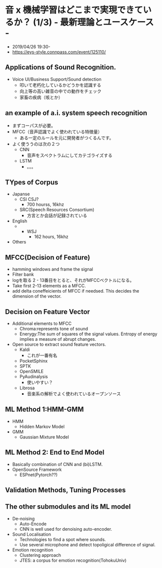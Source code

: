 # 音 x 機械学習はどこまで実現できているか？ (1/3) - 最新理論とユースケース -
* 2019/04/26 19:30-
* https://eys-style.connpass.com/event/125110/


## Applications of Sound Recognition.
* Voice UI/Business Support/Sound detection
    * 叩いて老朽化しているかどうかを認識する
    * 向上等の高い雑音の中での動作をチェック
    * 家畜の疾病（咳とか）

## an example of a.i. system speech recognition
* まずコーパスが必要。
* MFCC（音声認識でよく使われている特徴量）
    * ある一定のルールを元に開発者がつくるんです。
* よく使ううのは次の２つ
    * CNN
        * 音声をスペクトラムにしてカテゴライズする
    * LSTM
        * 。。。
## TYpes of Corpus
* Japanse
    * CSI CSJ?
        * 700 hourss, 16khz
    * SRC(Speech Resources Consortium)
        * 方言とか会話が記録されている
* English
    * * WSJ
        * 162 hours, 16khz
* Others

## MFCC(Decision of Feature)
* hamming windows and frame the signal
* Filter bank
* logを取る 2 - 13番目をとると、それがMFCCベクトルになる。
* Take first 2-13 elements as a MFCC.
* add delta coneffeicients of MFCC if needsed. This decides the dimension of the vector.

## Decision on Feature Vector
* Additional elements to MFCC
    * Chroma:represents tone of sound
    * Enerygy:The sum of squares of the signal values. Entropy of energy implies a measure of abrupt changes.
* Open source to extract sound feature vectors.
    * Kaldi
        * これが一番有名
    * PocketSphinx
    * SPTK
    * OpenSMILE
    * PyAudinalysis
        * 使いやすい？
    * Librosa
        * 音楽系の解析でよく使われているオープンソース

## ML Method 1:HMM-GMM
* HMM
    * Hidden Markov Model
* GMM
    * Gaussian Mixture Model

## ML Method 2: End to End Model
* Basically combination of CNN and (bi)LSTM.
* OpenSource Framework
    * ESPnet(Pytorch??)


## Validation Methods, Tuning Processes
## The other submodules and its ML model
* De-noising
    * Auto-Encode
    * CNN is well used for denoising auto-encoder.
* Sound Localisation
    * Technologies to find a spot where sounds.
    * Use several microphone and detect topoligical difference of signal.
* Emotion recognition
    * Clustering approach
    * JTES: a corpus for emotion recognition(TohokuUniv)
